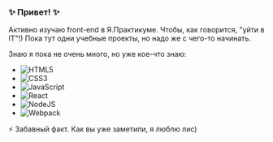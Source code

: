 ### ✨ Привет! ✨

Активно изучаю front-end в Я.Практикуме. Чтобы, как говорится, "уйти в IT"!)
Пока тут одни учебные проекты, но надо же с чего-то начинать.

Знаю я пока не очень много, но уже кое-что знаю:
* ![HTML5](https://img.shields.io/badge/html5-%23E34F26.svg?style=for-the-badge&logo=html5&logoColor=white)
* ![CSS3](https://img.shields.io/badge/css3-%231572B6.svg?style=for-the-badge&logo=css3&logoColor=white)
* ![JavaScript](https://img.shields.io/badge/javascript-%23323330.svg?style=for-the-badge&logo=javascript&logoColor=%23F7DF1E)
* ![React](https://img.shields.io/badge/react-%2320232a.svg?style=for-the-badge&logo=react&logoColor=%2361DAFB)
* ![NodeJS](https://img.shields.io/badge/node.js-6DA55F?style=for-the-badge&logo=node.js&logoColor=white)
* ![Webpack](https://img.shields.io/badge/webpack-%238DD6F9.svg?style=for-the-badge&logo=webpack&logoColor=black)

:zap: Забавный факт. Как вы уже заметили, я люблю лис)
